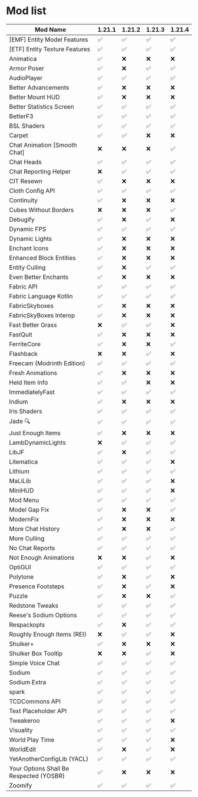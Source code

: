 # Mod list

| Mod Name                                | 1.21.1 | 1.21.2 | 1.21.3 | 1.21.4 |
|-----------------------------------------|--------|--------|--------|--------|
| [EMF] Entity Model Features            | ✅     | ✅     | ✅     | ✅     |
| [ETF] Entity Texture Features          | ✅     | ✅     | ✅     | ✅     |
| Animatica                               | ✅     | ❌     | ❌     | ❌     |
| Armor Poser                             | ✅     | ❌     | ✅     | ✅     |
| AudioPlayer                             | ✅     | ✅     | ✅     | ✅     |
| Better Advancements                     | ✅     | ❌     | ❌     | ❌     |
| Better Mount HUD                        | ✅     | ❌     | ❌     | ❌     |
| Better Statistics Screen               | ✅     | ✅     | ✅     | ✅     |
| BetterF3                                | ✅     | ✅     | ✅     | ✅     |
| BSL Shaders                             | ✅     | ✅     | ✅     | ✅     |
| Carpet                                  | ✅     | ✅     | ❌     | ❌     |
| Chat Animation [Smooth Chat]           | ❌     | ❌     | ❌     | ✅     |
| Chat Heads                              | ✅     | ✅     | ✅     | ✅     |
| Chat Reporting Helper                  | ❌     | ✅     | ✅     | ✅     |
| CIT Resewn                              | ✅     | ❌     | ❌     | ❌     |
| Cloth Config API                        | ✅     | ✅     | ✅     | ✅     |
| Continuity                              | ✅     | ❌     | ❌     | ❌     |
| Cubes Without Borders                  | ❌     | ❌     | ❌     | ✅     |
| Debugify                                | ✅     | ❌     | ✅     | ❌     |
| Dynamic FPS                             | ✅     | ✅     | ✅     | ✅     |
| Dynamic Lights                          | ✅     | ❌     | ❌     | ❌     |
| Enchant Icons                           | ✅     | ❌     | ❌     | ❌     |
| Enhanced Block Entities                | ✅     | ❌     | ❌     | ❌     |
| Entity Culling                          | ✅     | ❌     | ✅     | ✅     |
| Even Better Enchants                   | ✅     | ❌     | ❌     | ❌     |
| Fabric API                              | ✅     | ✅     | ✅     | ✅     |
| Fabric Language Kotlin                 | ✅     | ✅     | ✅     | ✅     |
| FabricSkyboxes                         | ✅     | ❌     | ❌     | ❌     |
| FabricSkyBoxes Interop                 | ✅     | ❌     | ❌     | ❌     |
| Fast Better Grass                      | ❌     | ✅     | ✅     | ❌     |
| FastQuit                                | ✅     | ❌     | ❌     | ❌     |
| FerriteCore                             | ✅     | ❌     | ❌     | ✅     |
| Flashback                               | ❌     | ❌     | ✅     | ❌     |
| Freecam (Modrinth Edition)             | ✅     | ✅     | ✅     | ✅     |
| Fresh Animations                        | ✅     | ❌     | ❌     | ❌     |
| Held Item Info                          | ✅     | ✅     | ❌     | ❌     |
| ImmediatelyFast                        | ✅     | ✅     | ✅     | ✅     |
| Indium                                  | ✅     | ❌     | ❌     | ❌     |
| Iris Shaders                            | ✅     | ✅     | ✅     | ✅     |
| Jade 🔍                                | ✅     | ✅     | ✅     | ✅     |
| Just Enough Items                      | ✅     | ❌     | ❌     | ❌     |
| LambDynamicLights                      | ❌     | ✅     | ✅     | ✅     |
| LibJF                                   | ✅     | ❌     | ✅     | ✅     |
| Litematica                              | ✅     | ✅     | ✅     | ❌     |
| Lithium                                 | ✅     | ✅     | ✅     | ✅     |
| MaLiLib                                 | ✅     | ✅     | ✅     | ❌     |
| MiniHUD                                 | ✅     | ✅     | ✅     | ❌     |
| Mod Menu                                | ✅     | ✅     | ✅     | ✅     |
| Model Gap Fix                           | ✅     | ❌     | ❌     | ✅     |
| ModernFix                               | ✅     | ❌     | ❌     | ❌     |
| More Chat History                       | ✅     | ❌     | ❌     | ✅     |
| More Culling                            | ✅     | ✅     | ✅     | ✅     |
| No Chat Reports                        | ✅     | ✅     | ✅     | ✅     |
| Not Enough Animations                  | ❌     | ❌     | ✅     | ❌     |
| OptiGUI                                 | ✅     | ✅     | ✅     | ✅     |
| Polytone                                | ✅     | ❌     | ✅     | ❌     |
| Presence Footsteps                     | ✅     | ❌     | ✅     | ❌     |
| Puzzle                                  | ✅     | ❌     | ❌     | ✅     |
| Redstone Tweaks                        | ✅     | ✅     | ✅     | ✅     |
| Reese's Sodium Options                 | ✅     | ✅     | ✅     | ✅     |
| Respackopts                            | ✅     | ❌     | ✅     | ✅     |
| Roughly Enough Items (REI)             | ❌     | ✅     | ✅     | ❌     |
| Shulker+                               | ✅     | ❌     | ❌     | ❌     |
| Shulker Box Tooltip                    | ❌     | ❌     | ✅     | ❌     |
| Simple Voice Chat                      | ✅     | ✅     | ✅     | ✅     |
| Sodium                                 | ✅     | ✅     | ✅     | ✅     |
| Sodium Extra                           | ✅     | ✅     | ✅     | ✅     |
| spark                                  | ✅     | ✅     | ✅     | ✅     |
| TCDCommons API                         | ✅     | ✅     | ✅     | ✅     |
| Text Placeholder API                   | ✅     | ✅     | ✅     | ✅     |
| Tweakeroo                              | ✅     | ✅     | ✅     | ❌     |
| Visuality                              | ✅     | ✅     | ✅     | ✅     |
| World Play Time                        | ✅     | ✅     | ✅     | ❌     |
| WorldEdit                              | ✅     | ❌     | ✅     | ❌     |
| YetAnotherConfigLib (YACL)             | ✅     | ✅     | ✅     | ✅     |
| Your Options Shall Be Respected (YOSBR)| ✅     | ❌     | ❌     | ❌     |
| Zoomify                                | ✅     | ✅     | ✅     | ✅     |
